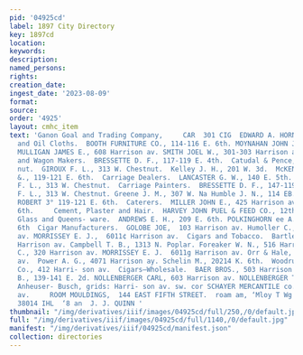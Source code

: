 ```yaml
---
pid: '04925cd'
label: 1897 City Directory
key: 1897cd
location: 
keywords: 
description: 
named_persons: 
rights: 
creation_date: 
ingest_date: '2023-08-09'
format: 
source: 
order: '4925'
layout: cmhc_item
text: 'Ganon Goal and Trading Company,     CAR  301 CIG  EDWARD A. HORNER,  Manager.     Carpets
  and Oil Cloths.  BOOTH FURNITURE CO., 114-116 E. 6th. MOYNAHAN JOHN J., 124 E. 6th.
  MULLIGAN JAMES E., 608 Harrison av. SMITH JOEL W., 301-303 Harrison av.  Carriage
  and Wagon Makers.  BRESSETTE D. F., 117-119 E. 4th.  Catudal & Pence, 201 W. Chest-
  nut.  GIROUX F. L., 313 W. Chestnut.  Kelley J. H., 201 W. 3d.  McKENZIE ROBERT
  &., 119-121 E. 6th.  Carriage Dealers.  LANCASTER G. W., 140 E. 5th.  Carriage Goods.  GIROUX
  F. L., 313 W. Chestnut.  Carriage Painters.  BRESSETTE D. F., 147-119 E. 4th. GIROUX
  F. L., 313 W. Chestnut. Greene J. M., 307 W. Na Humble J. N., 114 EB. 3 McKENZIE
  ROBERT 3° 119-121 E. 6th.  Caterers.  MILLER JOHN E., 425 Harrison av. and 118 E.
  6th.     Cement, Plaster and Hair.  HARVEY JOHN PUEL & FEED CO., 12th cor. Hemlock  China,
  Glass and Queens- ware.  ANDREWS E. H., 209 E. 6th. POLKINGHORN ee A., 430-432 E.
  6th  Cigar Manufacturers.  GOLOBE JOE,  103 Harrison av. Humoller C., 320 Harrison
  av. MORRISSEY E. J.,  6011¢ Harrison av.  Cigars and Tobacco.  Bartlett L. H., 304
  Harrison av. Campbell T. B., 1313 N. Poplar. Foreaker W. N., 516 Harrison av. Humoller
  C., 320 Harrison av. MORRISSEY E. J.  6011g Harrison av. Orr & Hale, 3201g Harrison
  av.  Power A. G., 4071 Harrison ay. Schelin M., 20214 K. 6th.  Woodruff C. B. &
  Co., 412 Harri- son av.  Cigars—Wholesale.  BAER BROS., 503 Harrison av. LEPPEL
  B., 139-141 E. 2d. NOLLENBERGER CARL, 603 Harrison av. NOLLENBERGER THEO. & CO.,
  Anheuser- Busch, grids: Harri- son av. sw. cor SCHAYER MERCANTILE co., 521 Harrison
  av.     ROOM MOULDINGS,  144 EAST FIFTH STREET.  roam am, ‘Mloy T Wg 109 “0D SMO
  38014 IHL  ‘8 an  J. J. QUINN '
thumbnail: "/img/derivatives/iiif/images/04925cd/full/250,/0/default.jpg"
full: "/img/derivatives/iiif/images/04925cd/full/1140,/0/default.jpg"
manifest: "/img/derivatives/iiif/04925cd/manifest.json"
collection: directories
---
```

